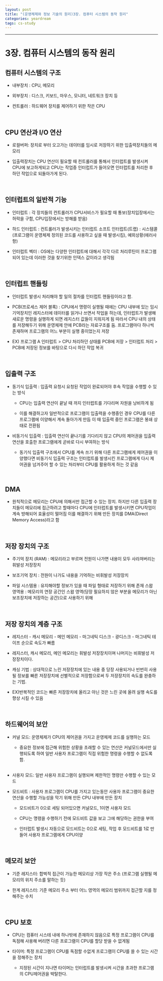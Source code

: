 ```yaml
---
layout: post
title: "(운영체제와 정보 기술의 원리)3장. 컴퓨터 시스템의 동작 원리"
categories: yeardream
tags: cs-study
---
```


---
# 3장. 컴퓨터 시스템의 동작 원리

## 컴퓨터 시스템의 구조
- 내부장치 : CPU, 메모리

- 외부장치 : 디스크, 키보드, 마우스, 모니터, 네트워크 장치 등

- 컨트롤러 : 하드웨어 장치를 제어하기 위한 작은 CPU

<br>

## CPU 연산과 I/O 연산

- 로컬버퍼: 장치로 부터 오고가는 데이터를 임시로 저장하기 위한 입출력장치들의 메모리

- 입출력장치는 CPU 연산이 필요할 때 컨트롤러를 통해서 인터럽트를 발생시켜 CPU에 보고하게되고 CPU는 작업중 인터럽트가 들어오면 인터럽트를 처리한 후 하던 작업으로 되돌아가게 된다.

<br>

## 인터럽트의 일반적 기능
- 인터럽트 : 각 장치들의 컨트롤러가 CPU서비스가 필요할 때 통보(장치입장에서는 허락을 구함, CPU입장에서는 방해를 받음)

- 하드 인터럽트 : 컨트롤러가 발생시키는 인터럽트 
소프트 인터럽트(트랩) : 시스템콜(프로그램이 운영체제 정의된 코드를 사용하고 싶을 때 발생시킴), 예외상황(에러사항)

- 인터럽트 벡터 : OS에는 다양한 인터럽트에 대해서 각각 다르 처리루틴이 프로그램되어 있는데 이러한 것을 찾기위한 인덱스 값이라고 생각됨

<br>

## 인터럽트 핸들링

- 인터럽트 발생시 처리해야 할 일의 절차를 인터럽트 핸들링이라고 함.

 

- PCB(프로세스 제어 블록) : CPU에서 명령이 실행될 때에는 CPU 내부에 있는 임시 기억장치인 레지스터에 데이터를 읽거나 쓰면서 작업을 하는데, 인터럽트가 발생해 새로운 명령을 실행하게 되면 레지스터 값들이 지워지게 됨 따라서 CPU 내의 상태를 저장해두기 위해 운영체제 안에 PCB라는 자료구조를 둠. 프로그램마다 하나씩 존재하며 프로그램의 어느 부분이 실행 중이었는지 저장

- EX) 프로그램 A 인터럽트 > CPU 처리하던 상태를 PCB에 저장 > 인터럽트 처리 > PCB에 저장된 정보를 바탕으로 다시 하던 작업 복귀

<br>

## 입출력 구조
- 동기식 입출력 : 입출력 요청시 요청된 작업이 완료되어야 후속 작업을 수행할 수 있는 방식

  - CPU는 입출력 연산이 끝날 때 까지 인터럽트를 기다리며 자원을 낭비하게 됨

  - 이를 해결하고자 일반적으로 프로그램이 입출력을 수행중인 경우 CPU를 다른 프로그램에 이양해서 계속 돌아가게 만듬 이 때 입출력 중인 프로그램은 봉쇄 상태로 전환됨

 

- 비동기식 입출력 : 입출력 연산이 끝나기를 기다리지 않고  CPU의 제어권을 입출력 연산을 호출한 프로그램에게 곧바로 다시 부여하는 방식 

  - 동기식 입출력 구조에서 CPU를 계속 쓰기 위해 다른 프로그램에게 제어권을 이양했다면 비동기식 입출력 구조는 인터럽트를 발생시킨 프로그램에게 다시 제어권을 넘겨주어 할 수 있는 처리부터 CPU를 활용하게 하는 것 같음

<br>

## DMA
  - 원칙적으로 메모리는 CPU에 의해서만 접근할 수 있는 장치. 하지만 다른 입출력 장치들이 메모리에 접근하려고 할때마다 CPU에 인터럽트를 발생시키면 CPU작업이 계속 방해되어 효율성이 떨어짐 이를 해결하기 위해 만든 장치를 DMA(Direct Memory Access)라고 함

  <br>

## 저장 장치의 구조
- 주기억 장치 (RAM) : 메모리라고 부르며 전원이 나가면 내용이 모두 사라져버리는 휘발성 저장장치

- 보조기억 장치 : 전원이 나가도 내용을 기억하는 비휘발성 저장장치

- 파일 시스템용 : 유지해야할 정보가 있을 때 파일 형태로 저장하기 위해 존재
스왑 영역용 : 메모리의 연장 공간인 스왑 영역(당장 필요하지 않은 부분을 메모리가 아닌 보조장치에 저장하는 공간)으로 사용하기 위해 

<br>

## 저장 장치의 계층 구조
- 레지스터 - 캐시 메모리 - 메인 메모리 - 마그네틱 디스크 - 광디스크 - 마그네틱 테이프 순으로 속도가 빠름

- 레지스터, 캐시 메모리, 메인 메모리는 휘발성 저장장치이며 나머지는 비휘발성 저장장치이다.

- 캐싱 기법 : 상대적으로 느린 저장장치에 있는 내용 중 당장 사용되거나 빈번히 사용될 정보를 빠른 저장장치에 선별적으로 저장함으로써 두 저장장치의 속도를 완충하는 기법.

- EX)반복적인 코드는 빠른 저장장치에 올리고 아닌 것은 느린 곳에 올려 실행 속도를 향상 시킬 수 있음

<br>

## 하드웨어의 보안
- 커널 모드: 운영체제가 CPU의 제어권을 가지고 운영체제 코드를 실행하는 모드
  - 중요한 정보에 접근해 위험한 상황을 초래할 수 있는 연산은 커널모드에서만 실행되도록 하여 일반 사용자 프로그램이 직접 위험한 명령을 수행할 수 없도록 함.

  <br>

- 사용자 모드: 일반 사용자 프로그램이 실행되며 제한적인 명령만 수행할 수 있는 모드

- 모드비트 : 사용자 프로그램이 CPU를 가지고 있는동안 사용자 프로그램이 중요한 연산을 수행할 가능성을 막기 위해 만든 CPU 내부에 만든 장치

  - 모드비트가 0으로 세팅 되어있으면 커널모드, 1이면 사용자 모드

  - CPU는 명령을 수행하기 전에 모드비트 값을 보고 그에 해당하는 권한을 부여

  - 인터럽트 발생시 자동으로 모드비트는 0으로 세팅, 작업 후 모드비트를 1로 만들어 사용자 프로그램에게 CPU이양

 <br>

## 메모리 보안
- 기준 레지스터: 합벅적 접근이 가능한 메모리상 가장 작은 주소 (프로그램 실행될 메모리의 위치 주소를 말하는 듯)

- 한계 레지스터: 기준 메모리 주소 부터 어느 영역의 메모리 범위까지 접근할 지를 정해주는 수치

<br>

## CPU 보호
- CPU는 컴퓨터 시스테 내에 하나밖에 존재하지 않음으로 특정 프로그램이 CPU를 독점해 사용해 버리면 다른 프로그램이 CPU를 할당 받을 수 없게됨

- 타이머: 특정 프로그램이 CPU를 독점할 수없게 프로그램이 CPU를 쓸 수 있는 시간을 정해주는 장치

  - 지정된 시간이 지나면 타이머는 인터럽트를 발생시켜 시간을 초과한 프로그램의 CPU제어권을 박탈한다.